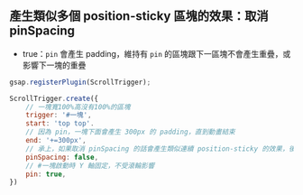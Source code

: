 ## 產生類似多個 position-sticky 區塊的效果：取消 pinSpacing
- true：`pin` 會產生 padding，維持有 `pin` 的區塊跟下一區塊不會產生重疊，或影響下一塊的重疊
```js
gsap.registerPlugin(ScrollTrigger);

ScrollTrigger.create({
	// 一塊寬100%高沒有100%的區塊
	trigger: '#一塊',
	start: 'top top'.
	// 因為 pin，一塊下面會產生 300px 的 padding，直到動畫結束
	end: '+=300px',
	// 承上，如果取消 pinSpacing 的話會產生類似連續 position-sticky 的效果，後來的區塊會疊加在原來的區塊
	pinSpacing: false,
	// #一塊啟動時 Y 軸固定，不受滾輪影響
	pin: true,
})
```